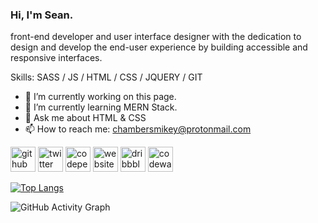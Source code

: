 ### Hi, I'm Sean.
front-end developer and user interface designer with the dedication to design and develop the 
end-user experience by building accessible and responsive interfaces.

Skills: SASS / JS / HTML / CSS / JQUERY / GIT

- 🔭 I’m currently working on this page. 
- 🌱 I’m currently learning MERN Stack. 
- 💬 Ask me about HTML & CSS 
- 📫 How to reach me: chambersmikey@protonmail.com 


[<img src='https://cdn.jsdelivr.net/npm/simple-icons@3.0.1/icons/github.svg' alt='github' height='40'>](https://github.com/mainfunktion)  [<img src='https://cdn.jsdelivr.net/npm/simple-icons@3.0.1/icons/twitter.svg' alt='twitter' height='40'>](https://twitter.com/@mainfunktion)  [<img src='https://cdn.jsdelivr.net/npm/simple-icons@3.0.1/icons/codepen.svg' alt='codepen' height='40'>](https://codepen.io/@mainfunktion)  [<img src='https://cdn.jsdelivr.net/npm/simple-icons@3.0.1/icons/icloud.svg' alt='website' height='40'>](mainfunktion.me)  [<img src='https://cdn.jsdelivr.net/npm/simple-icons@3.0.1/icons/dribbble.svg' alt='dribbble' height='40'>](https://dribbble.com/main_funktion)  [<img src='https://cdn.jsdelivr.net/npm/simple-icons@3.0.1/icons/codewars.svg' alt='codewars' height='40'>](https://www.codewars.com/users/mainfunktion)  

[![Top Langs](https://github-readme-stats.vercel.app/api/top-langs/?username=mainfunktion)](https://github.com/anuraghazra/github-readme-stats)

![GitHub Activity Graph](https://activity-graph.herokuapp.com/graph?username=mainfunktion)  

